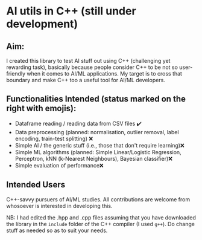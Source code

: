 # AI utils in C++ (still under development)

## Aim:
I created this library to test AI stuff out using C++ (challenging yet rewarding task), basically because people consider C++ to be not so user-friendly when it comes to AI/ML applications. My target is to cross that boundary and make C++ too a useful tool for AI/ML developers.

## Functionalities Intended (status marked on the right with emojis):
* Dataframe reading / reading data from CSV files ✔️
* Data preprocessing (planned: normalisation, outlier removal, label encoding, train-test splitting) ❌
* Simple AI / the generic stuff (i.e., those that don't require learning)❌
* Simple ML algorithms (planned: Simple Linear/Logistic Regression, Perceptron, kNN (k-Nearest Neighbours), Bayesian classifier)❌
* Simple evaluation of performance❌

## Intended Users
C++-savvy pursuers of AI/ML studies. All contributions are welcome from whosoever is interested in developing this.

NB: I had edited the .hpp and .cpp files assuming that you have downloaded the library in the `include` folder of the C++ compiler (I used `g++`). Do change stuff as needed so as to suit your needs.

